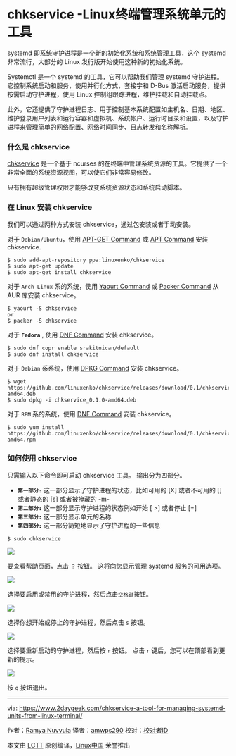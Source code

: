 # chkservice -Linux终端管理系统单元的工具

systemd 即系统守护进程是一个新的初始化系统和系统管理工具，这个 systemd 非常流行，大部分的 Linux 发行版开始使用这种新的初始化系统。

Systemctl 是一个 systemd 的工具，它可以帮助我们管理 systemd 守护进程。 它控制系统启动和服务，使用并行化方式，套接字和 D-Bus 激活启动服务，提供按需启动守护进程，使用 Linux 控制组跟踪进程，维护挂载和自动挂载点。

此外，它还提供了守护进程日志、用于控制基本系统配置如主机名、日期、地区、维护登录用户列表和运行容器和虚拟机、系统帐户、运行时目录和设置，以及守护进程来管理简单的网络配置、网络时间同步、日志转发和名称解析。

### 什么是 chkservice

[chkservice][1] 是一个基于 ncurses 的在终端中管理系统资源的工具。它提供了一个非常全面的系统资源视图，可以使它们非常容易修改。

只有拥有超级管理权限才能够改变系统资源状态和系统启动脚本。

### 在 Linux 安装 chkservice

我们可以通过两种方式安装 chkservice，通过包安装或者手动安装。

对于 `Debian/Ubuntu`，使用 [APT-GET Command][2] 或 [APT Command][3] 安装 chkservice.

```
$ sudo add-apt-repository ppa:linuxenko/chkservice
$ sudo apt-get update
$ sudo apt-get install chkservice

```

对于 `Arch Linux` 系的系统，使用 [Yaourt Command][4] 或 [Packer Command][5] 从 AUR 库安装 chkservice。

```
$ yaourt -S chkservice
or
$ packer -S chkservice

```

对于 **`Fedora`** , 使用 [DNF Command][6] 安装 chkservice。

```
$ sudo dnf copr enable srakitnican/default
$ sudo dnf install chkservice

```

对于 `Debian` 系系统，使用  [DPKG Command][7] 安装 chkservice。

```
$ wget https://github.com/linuxenko/chkservice/releases/download/0.1/chkservice_0.1.0-amd64.deb
$ sudo dpkg -i chkservice_0.1.0-amd64.deb

```

对于 `RPM` 系的系统，使用  [DNF Command][8] 安装 chkservice。

```
$ sudo yum install https://github.com/linuxenko/chkservice/releases/download/0.1/chkservice_0.1.0-amd64.rpm

```

### 如何使用 chkservice

只需输入以下命令即可启动 chkservice 工具。 输出分为四部分。

  * **`第一部分:`** 这一部分显示了守护进程的状态，比如可用的 [X] 或者不可用的 [] 或者静态的 [s] 或者被掩藏的  -m-
  * **`第二部分:`** 这一部分显示守护进程的状态例如开始 [ >] 或者停止 [=]
  * **`第三部分:`** 这一部分显示单元的名称
  * **`第四部分:`** 这一部分简短地显示了守护进程的一些信息


```
$ sudo chkservice

```

![][10]

要查看帮助页面，点击 `？` 按钮。 这将向您显示管理 systemd 服务的可用选项。

![][11]

选择要启用或禁用的守护进程，然后点击`空格键`按钮。

![][12]

选择你想开始或停止的守护进程，然后点击 `s` 按钮。

![][13]

选择要重新启动的守护进程，然后按 `r` 按钮。 点击 `r` 键后，您可以在顶部看到更新的提示。

![][14]

按 `q` 按钮退出。

--------------------------------------------------------------------------------

via: https://www.2daygeek.com/chkservice-a-tool-for-managing-systemd-units-from-linux-terminal/

作者：[Ramya Nuvvula][a]
译者：[amwps290](https://github.com/amwps290)
校对：[校对者ID](https://github.com/校对者ID)

本文由 [LCTT](https://github.com/LCTT/TranslateProject) 原创编译，[Linux中国](https://linux.cn/) 荣誉推出

[a]:https://www.2daygeek.com/author/ramya/
[1]:https://github.com/linuxenko/chkservice
[2]:https://www.2daygeek.com/apt-get-apt-cache-command-examples-manage-packages-debian-ubuntu-systems/
[3]:https://www.2daygeek.com/apt-command-examples-manage-packages-debian-ubuntu-systems/
[4]:https://www.2daygeek.com/install-yaourt-aur-helper-on-arch-linux/
[5]:https://www.2daygeek.com/install-packer-aur-helper-on-arch-linux/
[6]:https://www.2daygeek.com/dnf-command-examples-manage-packages-fedora-system/
[7]:https://www.2daygeek.com/dpkg-command-to-manage-packages-on-debian-ubuntu-linux-mint-systems/
[8]:https://www.2daygeek.com/rpm-command-examples/
[9]:data:image/gif;base64,R0lGODlhAQABAIAAAAAAAP///yH5BAEAAAAALAAAAAABAAEAAAIBRAA7
[10]:https://www.2daygeek.com/wp-content/uploads/2018/03/chkservice-to-manage-systemd-units-1.png
[11]:https://www.2daygeek.com/wp-content/uploads/2018/03/chkservice-to-manage-systemd-units-2.png
[12]:https://www.2daygeek.com/wp-content/uploads/2018/03/chkservice-to-manage-systemd-units-3.png
[13]:https://www.2daygeek.com/wp-content/uploads/2018/03/chkservice-to-manage-systemd-units-4.png
[14]:https://www.2daygeek.com/wp-content/uploads/2018/03/chkservice-to-manage-systemd-units-5.png
